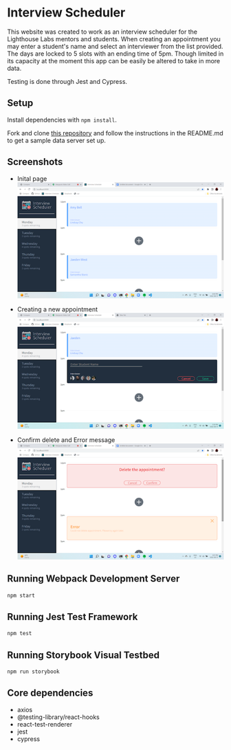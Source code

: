 # Interview Scheduler

This website was created to work as an interview scheduler for the Lighthouse Labs mentors and students. When creating an appointment you may enter a student's name and select an interviewer from the list provided. The days are locked to 5 slots with an ending time of 5pm. Though limited in its capacity at the moment this app can be easily be altered to take in more data. 

Testing is done through Jest and Cypress.

## Setup

Install dependencies with `npm install`.

Fork and clone [this repository](https://github.com/Jaedentw/scheduler-api) and follow the instructions in the README.md to get a sample data server set up.

## Screenshots
  * Inital page
  ![Default main page](https://github.com/Jaedentw/scheduler/blob/master/docs/Default.png)

  * Creating a new appointment
  ![Form to add new appointment](https://github.com/Jaedentw/scheduler/blob/master/docs/Form.png)

  * Confirm delete and Error message
  ![Error page and confirm delete](https://github.com/Jaedentw/scheduler/blob/master/docs/Error.png)

## Running Webpack Development Server

```sh
npm start
```

## Running Jest Test Framework

```sh
npm test
```

## Running Storybook Visual Testbed

```sh
npm run storybook
```

## Core dependencies
* axios
* @testing-library/react-hooks
* react-test-renderer
* jest
* cypress

